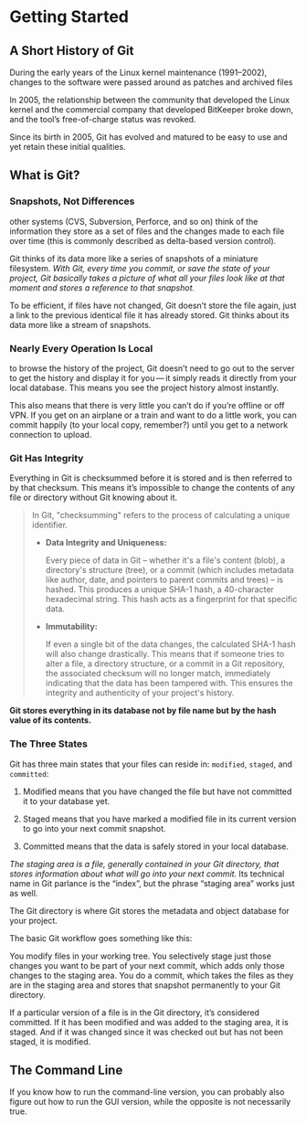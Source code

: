 ﻿# Getting Started

## A Short History of Git

During the early years of the Linux kernel maintenance (1991–2002), changes to the software were passed around as patches and archived files

In 2005, the relationship between the community that developed the Linux kernel and the commercial company that developed BitKeeper broke down, and the tool’s free-of-charge status was revoked.

Since its birth in 2005, Git has evolved and matured to be easy to use and yet retain these initial qualities.

## What is Git?

### Snapshots, Not Differences

other systems (CVS, Subversion, Perforce, and so on) think of the information they store as a set of files and the changes made to each file over time (this is commonly described as delta-based version control).

Git thinks of its data more like a series of snapshots of a miniature filesystem. *With Git, every time you commit, or save the state of your project, Git basically takes a picture of what all your files look like at that moment and stores a reference to that snapshot.*

To be efficient, if files have not changed, Git doesn’t store the file again, just a link to the previous identical file it has already stored. Git thinks about its data more like a stream of snapshots.

### Nearly Every Operation Is Local

to browse the history of the project, Git doesn’t need to go out to the server to get the history and display it for you — it simply reads it directly from your local database. This means you see the project history almost instantly.

This also means that there is very little you can’t do if you’re offline or off VPN. If you get on an airplane or a train and want to do a little work, you can commit happily (to your local copy, remember?) until you get to a network connection to upload.

### Git Has Integrity

Everything in Git is checksummed before it is stored and is then referred to by that checksum. This means it’s impossible to change the contents of any file or directory without Git knowing about it.

> In Git, "checksumming" refers to the process of calculating a unique identifier.
> 
> - **Data Integrity and Uniqueness:** 
>   
>   Every piece of data in Git – whether it's a file's content (blob), a directory's structure (tree), or a commit (which includes metadata like author, date, and pointers to parent commits and trees) – is hashed. This produces a unique SHA-1 hash, a 40-character hexadecimal string. This hash acts as a fingerprint for that specific data.
> 
> - **Immutability:** 
>   
>   If even a single bit of the data changes, the calculated SHA-1 hash will also change drastically. This means that if someone tries to alter a file, a directory structure, or a commit in a Git repository, the associated checksum will no longer match, immediately indicating that the data has been tampered with. This ensures the integrity and authenticity of your project's history.



**Git stores everything in its database not by file name but by the hash value of its contents.**

### The Three States

Git has three main states that your files can reside in: `modified`, `staged`, and `committed`:

1. Modified means that you have changed the file but have not committed it to your database yet.

2. Staged means that you have marked a modified file in its current version to go into your next commit snapshot.

3. Committed means that the data is safely stored in your local database.

*The staging area is a file, generally contained in your Git directory, that stores information about what will go into your next commit.* Its technical name in Git parlance is the “index”, but the phrase “staging area” works just as well.

The Git directory is where Git stores the metadata and object database for your project.

The basic Git workflow goes something like this:

You modify files in your working tree.
You selectively stage just those changes you want to be part of your next commit, which adds only those changes to the staging area.
You do a commit, which takes the files as they are in the staging area and stores that snapshot permanently to your Git directory.

If a particular version of a file is in the Git directory, it’s considered committed. If it has been modified and was added to the staging area, it is staged. And if it was changed since it was checked out but has not been staged, it is modified.

## The Command Line

If you know how to run the command-line version, you can probably also figure out how to run the GUI version, while the opposite is not necessarily true.
